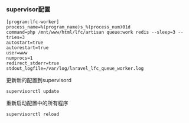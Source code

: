 ### supervisor配置
```
[program:lfc-worker]
process_name=%(program_name)s_%(process_num)01d
command=php /mnt/www/html/lfc/artisan queue:work redis --sleep=3 --tries=3
autostart=true
autorestart=true
user=www
numprocs=1
redirect_stderr=true
stdout_logfile=/var/log/laravel_lfc_queue_worker.log
```
更新新的配置到supervisord
```
supervisorctl update
```
重新启动配置中的所有程序
```
supervisorctl reload
```